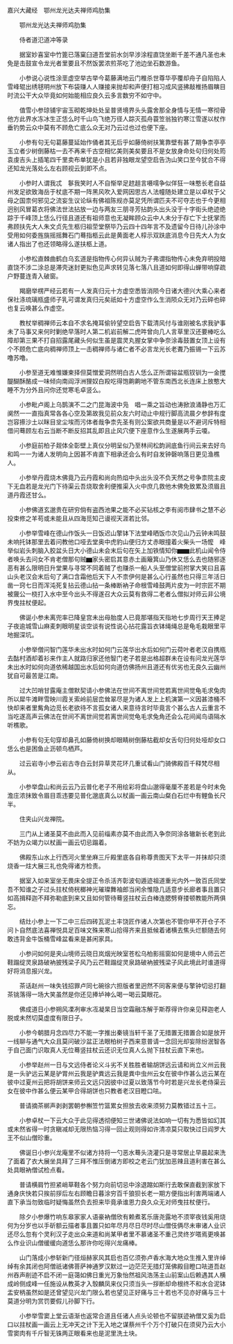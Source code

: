 <!-- { "loadSidebar": true } -->
嘉兴大藏经　鄂州龙光达夫禅师鸡肋集


　　鄂州龙光达夫禅师鸡肋集

　　侍者道氾道冲等录

　　据室妙喜室中竹篦已落窠臼道吾堂前水剑早涉涂程直饶坐断千差不通凡圣也未免是击鼓宣令龙光者里要且不然饭罢浓煎茶吃了池边坐石数游鱼。

　　小参说心说性涂垩虚空举古举今葛藤满地云门椎杀世尊华亭覆却舟子自陷陷人雪峰辊出绣毬明州放下布袋赚人人赚接来抛却和声便打相习成风竖拂敲椎扬眉瞚目时流公干大众毕竟如何始能相应良久云多言数穷不如守中。

　　值雪小参琼铺宇宙玉砌乾坤处处呈普贤境界头头露舍那全身情与无情一寒彻骨他方此界水冻冰生正恁么时千山鸟飞绝万径人踪灭孤舟蓑笠翁独钓寒江雪遂以杖作垂钓势云众中莫有不顾危亡底么众无对乃云过也过也便下座。

　　小参有句无句葛藤蔓延始作俑者其无后乎如藤倚树扶篱靠壁有甚了期争柰亭亭玉立者少树倒藤枯一去不再来千古空相忆美则美矣要且不是女放身命处句归何处筠袁虔吉头上插笔四千里卖布单犹是小且若非独眼龙望空启告沩山笑口至今犹合不得还知龙光落处么左右顾视云到即不点。

　　小参时人谓我忒　鬖我笑时人不自惭举足趑趄言嗫嚅争似佯狂一味憨长老自益州发足欲致海岳于杖底不期一阵黑风吹入爱网因思古人法幢随处建立是以卓杖于父母之国柰何邪见之流妄生议论纵有佛祖陈规亦莫足凭所谓匹夫不可夺志也于今更相迥别风冒葛衣将佛法世法拈放一边与两友三朋寻芳拈韵头出头没于十字街头绝迹绝踪于千峰顶上恁么行径且道还有祖师意也无凝眸顾众云中人未分于存亡下士抚掌而弗顾扶先大人朱文贞先生柩归祖茔堂祭毕乃云四十四年言不及遗留今日待儿孙涂中受用如何委旌旐摇摇舞石门蓦指柩云此是黄面老人椁示双趺底消息今日先大人为女诸人指出了也还领略得么遂扶柩上道。

　　小参松直棘曲鹤白乌玄道是指物传心何异认贼为子弗谓指物传心未免弃明投暗直饶不涉二涂总是滞壳迷封更拟色见声求转见落七落八且道如何即得山蝉带响穿疏户野蔓连青入破窗。

　　羯磨举楞严经云若有一人发真归元十方虚空悉皆消陨今日诸大德兴大乘心来者保社涤琉璃瓶盛师子乳可谓发真归元矣祇如十方虚空作么生消陨众无对乃云碎也碎也复云唤甚么作虚空。

　　教杖举稠禅师云本自不求名掩耳偷铃望空启告下载清风付与谁刚被名求我驴事未了马事又来何时剿绝早落时人第二机岩前解二虎吽曾向几人言草里汉还要棒吃么障却第三果不打自招露尾藏头何似生虽是震灵丸握女掌中争奈涂毒鼓置女顶上设有个不顾危亡底向稠禅师顶上一击稠禅师与诸仁者不必言龙光长老聻乃振锡一下云苏噜苏噜。

　　小参至道无难惟嫌柬择但莫憎爱洞然明白古人恁么正所谓镕盆瓶钗钏为一金搅醍醐酥酪成一味倾向南阎浮洲狸奴白羖吃得饱齁齁地不管东南西北长连床上放憨大睡不为分外且问你还觉寒毛卓竖么。

　　小参毗卢阁上乌鹊演不二之门昆海波中凫　唱一乘之旨动也涛掀浪涌静也万汇阒然一一直指真常各各心空及第故我见前众友六时动止中规行脚高流晨夕参辞有度岂容攃沙土以眯目坌尘埃而污体者哉争柰先圣有则公案欲共商量是以不避诃斥特相借问蓦顾左右云当断不断反招其乱即且止风穴便下座意作么生遂展两手云嗄。

　　小参庭前柏子觌体全彰壁上真仪分明呈似乃至林间松韵涧底鱼行间云来去好鸟和鸣一一为诸人发明向上因甚不肯直下相承还会么有时自发钟磬响落日更见渔樵人。

　　小参举丹霞烧木佛竟乃云丹霞和尚向热焰中头出头没不负天然之号争柰院主皮下无血若是龙光门下待渠云吾烧取舍利便推渠入火中庶几救他木佛免致累及须眉且道丹霞还甘么。

　　小参佛道玄邈贵在研穷倘有盗西池果之能不必买钻核之李有阅市肆书之慧不必投束修之羊苟或未能且从四海觅知己谩视天涯若比邻。

　　小参举雪峰在德山作饭头一日饭迟山擎钵下法堂峰晒饭巾次见山乃云钟未鸣鼓未响托钵那里去着问教他口哑去堂奥中虎豹山便归方丈赤眼撞着火柴头一场懡　峰举似岩头刺脑入胶盆头日大小德山未会末后句在矢上加铁情知你▆▆此机山闻令侍者唤头去问女不肯老僧那句贼▆家头密启其意赤土画簸箕山乃休又恁么去也随邪逐恶有甚么限明日升堂果与寻常不同着贼了也赚杀一船人头至僧堂前拊掌大笑曰且喜山头老汉会末后句了满口含霜他后天下人不柰伊何是甚么心行虽然也只得三年活日凿一窍七日而浑沌死复拈云德山拈一条棒断衲子命根雪峰鼓两片皮为一时宗匠不期被奯公一桡打入水中至今出头不得遂召大众云莫有救得二老者么僧拟对师云非公境界曳拄杖便起。

　　佛诞小参未离兜率已降皇宫未出母胎度人已竟那堪指天指地七步周行天王捧足子夜逾城雪山麻麦刺眼明星谈空谈有说性说心拈花露旨衣钵绳绳总是龟毛栽眼里平地掘深坑。

　　小参举僧问智门莲华未出水时如何门云莲华出水后如何门云荷叶者老汉自携瓶去酤村酒却着衫来作主人就路归家还他智门老子若是出格超群未在设有问龙光莲华未出水时如何向道依稀越国出水后如何向道仿佛扬州且道还有优劣也无良久云幽州犹自可最苦是江南。

　　过大凹哨甘露庵主僧默契请小参佛法在世间不离世间觉若离世间觉龟毛求兔肉所以犀牛滩畔雪映川霞关索岭前层峦耸翠尽是为诸人发上上机演第一义因甚漆桶不快却来者里觜角边觅长老欲待不言孤女诸人来意待言时毕竟言个甚么古人云重言不当吃遂高声云佛法在世间不离世间觉若离世间觉龟毛求兔角还会么花间闻鸟语隔水听樵歌。

　　小参有句无句穿却鼻孔如藤倚树换却眼睛树倒藤枯截却女舌句归何处哑却女口恁么也是困鱼止沥顿鸟栖芦。

　　过云岩寺小参云岩古寺白云封异草灵花环几重试看山门骑佛殿百千释梵尽相从。

　　小参举盘山和尚云云乃云普化老子不用绘彩将盘山邈得毫厘不差若是今时未免澹庄浓抹致令眉目乖违要见普化邈底真么以杖画一画云南山粲白石烂中有鲤鱼长尺半。

　　住夹山兴龙禅院。

　　三门从上诸圣莫不由此而入见前缁素亦莫不由此而入争奈同涂各辙新长老到此不妨为众竭力以杖画一画云切忌蹋着。

　　佛殿东山水上行西河火里坐麻三斤殿里底各自称尊贵图天下太平一并抹却只须烧香一炷大展三礼也免得诸方检责。

　　据室入如来室坐无畏床全提正令杀活齐彰波旬遁迹祖道重光内外一致百氏同堂吾不知谁之子过头拄杖倚桄榔神光璀璨舞袖郎当闲余惟隐几适意步长廊者事且置只如高揖释迦不拜弥勒底到来又且如何管待蓦竖拄杖云白棒连腮劈脊搂顿教能所两俱忘。

　　结灶小参上一下二中三后四砖瓦泥土丰饶匠作诸人次第也不管你甲不开仓子不问卜自然底法喜禅悦具足百味文殊来寒山拾得齐来且抵候着诸横去焦头烂额随去何敢违背金牛饭桶雪峰盆看来是甚闲家具。

　　小参问如何是夹山境师云晓日岚烟光映室苍松乌柏影摇窗如何是境中人师云芒鞋蹋绽灵泉路破衲披残梁子风乃云芒鞋蹋绽灵泉路破衲披残梁子风此境此时谁道得好将消息报兴龙。

　　茶话赵州一味失钱招罪卢同七碗徐六担版者里迥然不同客来便与擎钟切忌打翻茶铫落得一场大笑虽然是你还见捧垆神么喝一喝云莫眼花。

　　佛成道日小参朔风凓冽审水冱凝杲日当空霜融冻解于斯荐得许你亲见释迦老人脱或未然切莫虚度有限日子。

　　小参今朝腊月念四尽力不能一字推出秦镜当轩千圣了无措置无措置合如是放开一线聊与通气大众且莫问破沙盆正法眼柏树子西来意普请一念回光却妄除纷泯智各于自己面门识取真人无位蓦竖拄杖云还识无位真人么抛下拄杖云直下来也。

　　小参举赵州一日与文远侍者论义斗劣不关胜胜者输胡饼远云请和尚立义州云我是一头驴远云某是驴胃州云我是驴粪远云我是粪中虫州云女在彼中作甚么远云某在彼中过夏州云把将胡饼来师云文远只因彼中过夏以致落节今时若是兴龙长老侍渠云女在彼中作甚么便云某甲合得胡饼也只教者老汉目瞪口呿。

　　普请摘茶梆声剥剥罢朝参槲笠竹篮累女担放去收来须努力莫教错过五十三。

　　小参卓杖一下云大众于此见得透彻便知三世诸佛说法如响一切有为悉皆如幻其或未然省得一时贪瞋减却无限热恼习得一回止观则得如许清凉莫只取快过日阎罗大王不似山僧珍重。

　　佛诞日小参兴龙庵里不似诸方持将一勺恶水蓦头浇灌只是寻常居止早晨起来洗了面着了衣大展坐具拜了三拜不惟压倒诸方即校之老云门犹加恶辣且道利害在甚么处具眼衲僧试检点看。

　　普请横肩竹担紧峭草鞋各个努力向前切忌中涂退蹜如斯行去敢保直截到家放下通身庆快若只挨前拶后左右顾瞻日暮涂穷百千狼狈长老一期方便指出利害两端诸人直下承当勿致临时疑悔虽然负去担来毕竟承谁恩力良久众无对师曳拄杖便行。

　　除夕小参爆竹响东皋家家人语豪衲僧欣有赖煮茗乐唐尧露地不须宰夜钱奚用烧何为分岁也以手斫额云描者事且置只如年尽月尽日尽时尽山僧伎俩尽未审诸人业识还尽么忽有个灵利汉子走出众来道和尚某甲者里不慕诸圣不重己灵终岁嗒焉更唤甚么作业识山僧缓缓向道恁么那许你吃得兴龙痛棒。

　　山门落成小参斩新门径烜赫家风其启也百亿须弥卢香水海大地众生推入里许绰绰有余其闭也阿僧祇诸佛菩萨神通罗汉默过一边茫茫无措灯笼佛殿目瞪口呿道吾赵州吞声削迹不启不闭一庭蔼如佛日重光万象怡然祖风浩荡主山前案山后赖遇其人横成岭侧成峰一任施设从教英才入彀麟凤来仪只须当头一拶断却命根终不和水合泥钵盂安柄虽然如是还曾望见兴龙门限么若也望见正好痛与三十若也不见亦好痛与三十莫道分明为赏罚要假儿孙脚下行。

　　小参举雪窦上堂云语渐也返常合道且任诸人点头论顿也不留朕迹衲僧又奚为启口以拄杖画一画云上无冲天之计下无入地之谋蔡州千个万个打破只在须臾乃云大小雪窦肉有千斤智无铢两正眼看来也是泥里洗土块。

